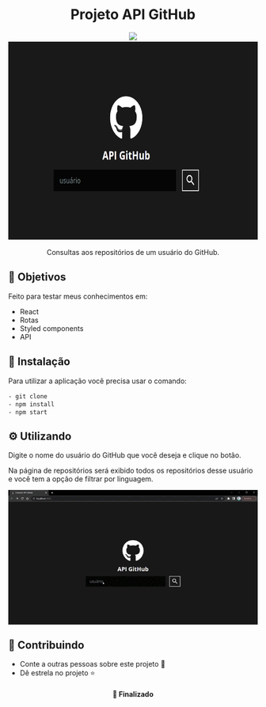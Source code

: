 <h1  align="center">Projeto API GitHub</h1>
<div align="center">
<img src="https://img.shields.io/static/v1?label=Projeto&message=React&color=00BFFF&style=for-the-badge&logo=ghost"/>
  
</div>
<div align="center">
<img height="400px" src="https://github.com/OliveiraJess/projeto-api-github/blob/main/public/image.png" alt="orleans/sc e orleans/us" />
</div>


<p align="center">Consultas aos repositórios de um usuário do GitHub.</p>


<h2>🚀 Objetivos</h2>

<p>Feito para testar meus conhecimentos em: </p>
<ul>
  <li>React</li>
  <li>Rotas</li>
  <li>Styled components</li>
  <li>API</li>
</ul>

<h2>🔧 Instalação</h2>

<p>Para utilizar a aplicação você precisa usar o comando: </p>

```
- git clone
- npm install
- npm start
```
<h2>⚙️ Utilizando</h2>

<p>Digite o nome do usuário do GitHub que você deseja e clique no botão.</p>

<p>Na página de repositórios será exibido todos os repositórios desse usuário e você tem a opção de filtrar por linguagem.</p>

<div align="center">
  <img align="center" alt="Jess-Avatar" src="https://github.com/OliveiraJess/projeto-api-github/blob/main/public/gif/usability.gif"/>
</div>


<h2>🤝 Contribuindo </h2>

* Conte a outras pessoas sobre este projeto 📢
* Dê estrela no projeto ⭐️

<h4 align="center">📌 Finalizado</h4>





